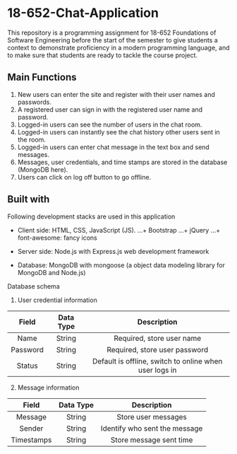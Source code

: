 # 18-652-Chat-Application

This repository is a programming assignment for 18-652 Foundations of Software Engineering before the start of the semester to give students a context to demonstrate proficiency in a modern programming language, and to make sure that students are ready to tackle the course project. 

## Main Functions

1. New users can enter the site and register with their user names and passwords.
2. A registered user can sign in with the registered user name and password.
3. Logged-in users can see the number of users in the chat room.
4. Logged-in users can instantly see the chat history other users sent in the room.
5. Logged-in users can enter chat message in the text box and send messages.
6. Messages, user credentials, and time stamps are stored in the database (MongoDB here).
7. Users can click on log off button to go offline.

## Built with

Following development stacks are used in this application
* Client side: HTML, CSS, JavaScript (JS).
...+ Bootstrap
...+ jQuery
...+ font-awesome: fancy icons

* Server side: Node.js with Express.js web development framework

* Database: MongoDB with mongoose (a object data modeling library for MongoDB and Node.js)

Database schema
1. User credential information

| Field         | Data Type     | Description  |
| :-----------: |:-------------:| :--------------:|
| Name          | String        | Required, store user name |
| Password      | String        | Required, store user password |
| Status        | String        | Default is offline, switch to online when user logs in |

2. Message information

| Field         | Data Type     | Description |
| :-----------: |:-------------:| :--------------:|
| Message       | String        | Store user messages |
| Sender        | String        | Identify who sent the message|
| Timestamps    | String        | Store message sent time |






